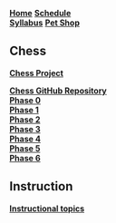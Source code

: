 [**Home**](Home)
[**Schedule**](Home#outcomes) <!--If structure for schedules is made, they could be moved to wiki-->  
[**Syllabus**](../instruction/syllabus/syllabus.md)
[**Pet Shop**](../petshop/petshop.md)

## Chess
[**Chess Project**](../chess/chess.md)  
<!--Chess Assignments-->
[**Chess GitHub Repository**](../chess/chess-github-repository/chess-github-repository.md)  
[**Phase 0**](../chess/0-chess-moves/chess-moves.md)  
[**Phase 1**](../chess/1-chess-game/chess-game.md)  
[**Phase 2**](../chess/2-server-design/server-design.md)  
[**Phase 3**](../chess/3-web-api/web-api.md)  
[**Phase 4**](../chess/4-database/database.md)  
[**Phase 5**](../chess/5-pregame/pregame.md)  
[**Phase 6**](../chess/6-gameplay/gameplay.md)  
<!--I don't think we need to link to getting started directly through here?-->

## Instruction
[**Instructional topics**](../instruction/modules.md)  
<!--Write out topics in either alphabetical or instruction order, or only parent links within modules.md-->

<!--Files not listed:
  - Chess: Code Quality Rubric
  - Phase 0: Game of Chess
  - Phase 3: TA Tips
  - Phase 4: Debugging Tips
  - Chess Phases: Getting Started (6)
  - All 40 instruction topics
-->
